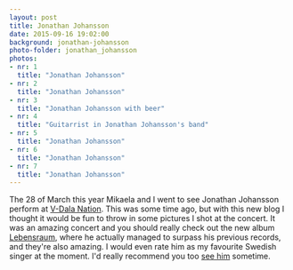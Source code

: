 ```yaml
---
layout: post
title: Jonathan Johansson
date: 2015-09-16 19:02:00
background: jonathan-johansson
photo-folder: jonathan_johansson
photos:
- nr: 1
  title: "Jonathan Johansson"
- nr: 2
  title: "Jonathan Johansson"
- nr: 3
  title: "Jonathan Johansson with beer"
- nr: 4
  title: "Guitarrist in Jonathan Johansson's band"
- nr: 5
  title: "Jonathan Johansson"
- nr: 6
  title: "Jonathan Johansson"
- nr: 7
  title: "Jonathan Johansson"
---
```


The 28 of March this year Mikaela and I went to see Jonathan Johansson perform at [V-Dala Nation](http://www.v-dala.se). This was some time ago, but with this new blog I thought it would be fun to throw in some pictures I shot at the concert. It was an amazing concert and you should really check out the new album [Lebensraum](https://play.spotify.com/album/6uCqaq0EbehjXshoinqpXd?play=true&utm_source=open.spotify.com&utm_medium=open), where he actually managed to surpass his previous records, and they're also amazing. I would even rate him as my favourite Swedish singer at the moment. I'd really recommend you too [see him](http://www.jonathanjohansson.se/#/tour) sometime.